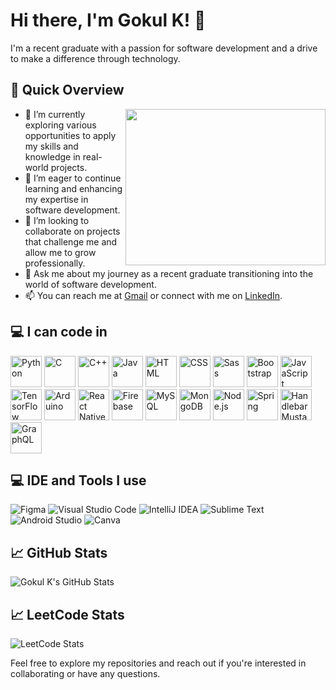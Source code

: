 # Hi there, I'm Gokul K! 👋

I'm a recent graduate with a passion for software development and a drive to make a difference through technology.

## 🚀 Quick Overview

<img align="right" width="320" height="250" src="https://i.pinimg.com/originals/47/f0/34/47f0342cec72b800463bf003eac1257e.gif">

- 🔭 I’m currently exploring various opportunities to apply my skills and knowledge in real-world projects.
- 🌱 I’m eager to continue learning and enhancing my expertise in software development.
- 👯 I’m looking to collaborate on projects that challenge me and allow me to grow professionally.
- 💬 Ask me about my journey as a recent graduate transitioning into the world of software development.
- 📫 You can reach me at [Gmail](gokulxp987@gmail.com) or connect with me on [LinkedIn](https://www.linkedin.com/in/gokul-k-674a30245/).

## 💻 I can code in

<img src="https://img.icons8.com/color/48/000000/python.png" alt="Python" width="50" height="50"/> <img src="https://img.icons8.com/color/48/000000/c-programming.png" alt="C" width="50" height="50"/> <img src="https://img.icons8.com/color/48/000000/c-plus-plus-logo.png" alt="C++" width="50" height="50"/> <img src="https://img.icons8.com/color/48/000000/java-coffee-cup-logo.png" alt="Java" width="50" height="50"/> <img src="https://img.icons8.com/color/48/000000/html-5.png" alt="HTML" width="50" height="50"/> <img src="https://img.icons8.com/color/48/000000/css3.png" alt="CSS" width="50" height="50"/> <img src="https://img.icons8.com/color/48/000000/sass.png" alt="Sass" width="50" height="50"/> <img src="https://img.icons8.com/color/48/000000/bootstrap.png" alt="Bootstrap" width="50" height="50"/> <img src="https://img.icons8.com/color/48/000000/javascript.png" alt="JavaScript" width="50" height="50"/> <img src="https://img.icons8.com/color/48/000000/tensorflow.png" alt="TensorFlow" width="50" height="50"/> <img src="https://img.icons8.com/fluent/48/000000/arduino.png" alt="Arduino" width="50" height="50"/> <img src="https://img.icons8.com/color/48/000000/react-native.png" alt="React Native" width="50" height="50"/> <img src="https://img.icons8.com/color/48/000000/google-firebase-console.png" alt="Firebase" width="50" height="50"/> <img src="https://img.icons8.com/color/48/000000/mysql-logo.png" alt="MySQL" width="50" height="50"/> <img src="https://img.icons8.com/color/48/000000/mongodb.png" alt="MongoDB" width="50" height="50"/> <img src="https://img.icons8.com/color/48/000000/nodejs.png" alt="Node.js" width="50" height="50"/> <img src="https://img.icons8.com/color/48/000000/spring-logo.png" alt="Spring" width="50" height="50"/> <img src="https://img.icons8.com/fluency/48/000000/handlebar-mustache.png" alt="Handlebar Mustache" width="50" height="50"/> <img src="https://img.icons8.com/color/48/null/graphql.png" alt="GraphQL" width="50" height="50"/>

## 💻 IDE and Tools I use

![Figma](https://img.icons8.com/color/48/000000/figma.png)  ![Visual Studio Code](https://img.icons8.com/fluent/48/000000/visual-studio-code-2019.png) ![IntelliJ IDEA](https://img.icons8.com/color/48/000000/intellij-idea.png) ![Sublime Text](https://img.icons8.com/color/48/000000/sublime-text.png) ![Android Studio](https://img.icons8.com/fluent/48/000000/android-os.png) ![Canva](https://img.icons8.com/color/48/000000/canva.png)

## 📈 GitHub Stats

![Gokul K's GitHub Stats](https://github-readme-stats.vercel.app/api?username=Gokulxp987&show_icons=true&theme=radical)

## 📈 LeetCode Stats

![LeetCode Stats](https://leetcode.card.workers.dev/gokulxp987?theme=dark&font=baloo&extension=null)

Feel free to explore my repositories and reach out if you're interested in collaborating or have any questions.

